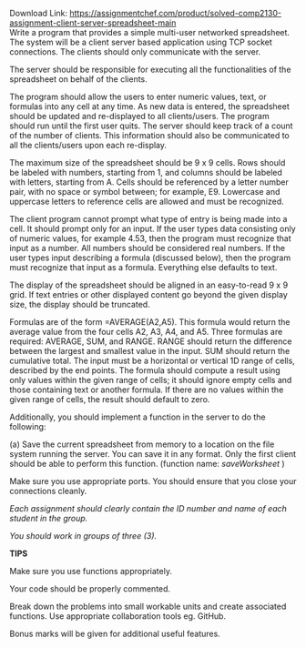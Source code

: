 Download Link: https://assignmentchef.com/product/solved-comp2130-assignment-client-server-spreadsheet-main
<br>
Write a program that provides a simple multi-user networked spreadsheet. The system will be a client server based application using TCP socket connections. The clients should only communicate with the server.

The server should be responsible for executing all the functionalities of the spreadsheet on behalf of the clients.

The program should allow the users to enter numeric values, text, or formulas into any cell at any time. As new data is entered, the spreadsheet should be updated and re-displayed to all clients/users. The program should run until the first user quits. The server should keep track of a count of the number of clients. This  information should also be communicated to all the clients/users upon each re-display.

The maximum size of the spreadsheet should be 9 x 9 cells. Rows should be labeled with numbers, starting from 1, and columns should be labeled with letters, starting from A. Cells should be referenced by a letter number pair, with no space or symbol between; for example, E9. Lowercase and uppercase letters to reference cells are allowed and must be recognized.

The client program cannot prompt what type of entry is being made into a cell. It should prompt only for an input. If the user types data consisting only of numeric values, for example 4.53, then the program must recognize that input as a number. All numbers should be considered real numbers. If the user types input describing a formula (discussed below), then the program must recognize that input as a formula. Everything else defaults to text.

The display of the spreadsheet should be aligned in an easy-to-read 9 x 9 grid. If text entries or other displayed content go beyond the given display size, the display should be truncated.

Formulas are of the form =AVERAGE(A2,A5). This formula would return the average value from the four cells A2, A3, A4, and A5. Three formulas are required: AVERAGE, SUM, and RANGE. RANGE should return the difference between the largest and smallest value in the input. SUM should return the cumulative total. The input must be a horizontal or vertical 1D range of cells, described by the end points. The formula should compute a result using only values within the given range of cells; it should ignore empty cells and those containing text or another formula. If there are no values within the given range of cells, the result should default to zero.

Additionally, you should implement a function in the server to do the following:

(a) Save the current spreadsheet from memory to a location on  the file system running the      server. You can save it in any format. Only the first client should be able to perform this      function.   (function name: <em>saveWorksheet </em>)

Make sure you use appropriate ports. You should ensure that you close your connections cleanly.

<em>Each assignment should clearly contain the ID number and name of each student in the group. </em>

<em>You should work in groups of three (3). </em>

<strong>TIPS</strong>

Make sure you use functions appropriately.

Your code should be properly commented.

Break down the problems into small workable units and create associated functions. Use appropriate collaboration tools eg. GitHub.

Bonus marks will be given for additional useful features.